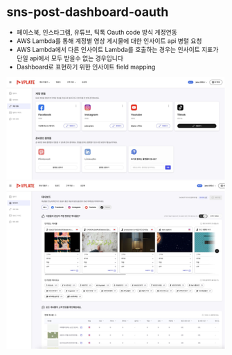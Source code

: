 # sns-post-dashboard-oauth
- 페이스북, 인스타그램, 유튜브, 틱톡 Oauth code 방식 계정연동
- AWS Lambda를 통해 계정별 영상 게시물에 대한 인사이트 api 병렬 요청
- AWS Lambda에서 다른 인사이트 Lambda를 호출하는 경우는 인사이트 지표가 단일 api에서 모두 받을수 없는 경우입니다
- Dashboard로 표현하기 위한 인사이트 field mapping

![account](./account.jpeg)
![dashboard](./dashboard.jpeg)